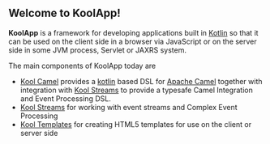 ## Welcome to KoolApp!

**KoolApp** is a framework for developing applications built in [Kotlin](http://jetbrains.github.com/kotlin/) so that it can be used on the client
side in a browser via JavaScript or on the server side in some JVM process, Servlet or JAXRS system.

The main components of KoolApp today are

* [Kool Camel](http://koolapp.org/camel.html) provides a [kotlin](http://jetbrains.github.com/kotlin/) based DSL for [Apache Camel](http://camel.apache.org/) together with integration with [Kool Streams](http://koolapp.org/streams.html) to provide a typesafe Camel Integration and Event Processing DSL.
* [Kool Streams](http://koolapp.org/streams.html) for working with event streams and Complex Event Processing
* [Kool Templates](http://koolapp.org/templates.html) for creating HTML5 templates for use on the client or server side
